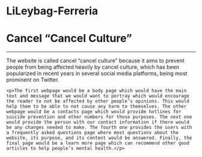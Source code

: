 # LiLeybag-Ferreria

<!DOCTYPE html>
<html>
<head>
<title>Cancel "Cancel Culture" </title>

<meta charset="UTF-8"/>
<meta name="author" content="Cancel "Cancel Culture""/>
<meta name="keywords" content="HTML, CSS, JavaScript"/>
<meta name="revised" content="18-09-2022"/>

<link rel="icon" href="icon.png" type="image/gif"/>

</head>

<body>
<h1>Cancel “Cancel Culture”</h1>
<hr/>
  <p>The website is called cancel “cancel culture” because it aims to prevent people from being affected heavily by cancel culture, which has been popularized in recent years in several social media platforms, being most prominent on Twitter.</p
    
    <p>The first webpage would be a body page which would have the main text and message that we would want to portray which would encourage the reader to not be affected by other people’s opinions. This would help them to be able to not cause any harm to themselves. The other webpage would be a contacts page which would provide hotlines for suicide prevention and other numbers for those purposes. The next one would provide the person with our contact information if there would be any changes needed to make. The fourth one provides the users with a frequently asked questions page where most questions about the website, its purpose, and its content would be answered. Finally, the final page would be a learn more page which can recommend other good articles to help people’s mental health.</p>

</body>

</html>
